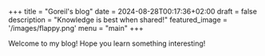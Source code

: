 +++
title =  "Goreil's blog"
date = 2024-08-28T00:17:36+02:00
draft = false
description =  "Knowledge is best when shared!"
featured_image =  '/images/flappy.png'
menu = "main"
+++

Welcome to my blog! Hope you learn something interesting!